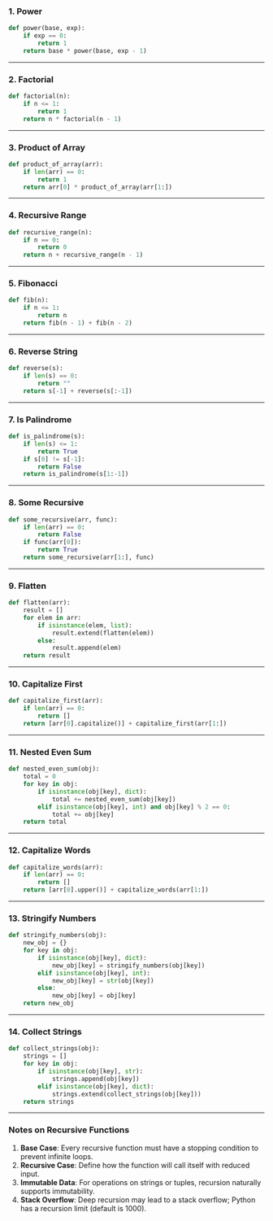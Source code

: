 

### **1. Power**
```python
def power(base, exp):
    if exp == 0:
        return 1
    return base * power(base, exp - 1)
```

---

### **2. Factorial**
```python
def factorial(n):
    if n <= 1:
        return 1
    return n * factorial(n - 1)
```

---

### **3. Product of Array**
```python
def product_of_array(arr):
    if len(arr) == 0:
        return 1
    return arr[0] * product_of_array(arr[1:])
```

---

### **4. Recursive Range**
```python
def recursive_range(n):
    if n == 0:
        return 0
    return n + recursive_range(n - 1)
```

---

### **5. Fibonacci**
```python
def fib(n):
    if n <= 1:
        return n
    return fib(n - 1) + fib(n - 2)
```

---

### **6. Reverse String**
```python
def reverse(s):
    if len(s) == 0:
        return ""
    return s[-1] + reverse(s[:-1])
```

---

### **7. Is Palindrome**
```python
def is_palindrome(s):
    if len(s) <= 1:
        return True
    if s[0] != s[-1]:
        return False
    return is_palindrome(s[1:-1])
```

---

### **8. Some Recursive**
```python
def some_recursive(arr, func):
    if len(arr) == 0:
        return False
    if func(arr[0]):
        return True
    return some_recursive(arr[1:], func)
```

---

### **9. Flatten**
```python
def flatten(arr):
    result = []
    for elem in arr:
        if isinstance(elem, list):
            result.extend(flatten(elem))
        else:
            result.append(elem)
    return result
```

---

### **10. Capitalize First**
```python
def capitalize_first(arr):
    if len(arr) == 0:
        return []
    return [arr[0].capitalize()] + capitalize_first(arr[1:])
```

---

### **11. Nested Even Sum**
```python
def nested_even_sum(obj):
    total = 0
    for key in obj:
        if isinstance(obj[key], dict):
            total += nested_even_sum(obj[key])
        elif isinstance(obj[key], int) and obj[key] % 2 == 0:
            total += obj[key]
    return total
```

---

### **12. Capitalize Words**
```python
def capitalize_words(arr):
    if len(arr) == 0:
        return []
    return [arr[0].upper()] + capitalize_words(arr[1:])
```

---

### **13. Stringify Numbers**
```python
def stringify_numbers(obj):
    new_obj = {}
    for key in obj:
        if isinstance(obj[key], dict):
            new_obj[key] = stringify_numbers(obj[key])
        elif isinstance(obj[key], int):
            new_obj[key] = str(obj[key])
        else:
            new_obj[key] = obj[key]
    return new_obj
```

---

### **14. Collect Strings**
```python
def collect_strings(obj):
    strings = []
    for key in obj:
        if isinstance(obj[key], str):
            strings.append(obj[key])
        elif isinstance(obj[key], dict):
            strings.extend(collect_strings(obj[key]))
    return strings
```

---

### Notes on Recursive Functions
1. **Base Case**: Every recursive function must have a stopping condition to prevent infinite loops.
2. **Recursive Case**: Define how the function will call itself with reduced input.
3. **Immutable Data**: For operations on strings or tuples, recursion naturally supports immutability.
4. **Stack Overflow**: Deep recursion may lead to a stack overflow; Python has a recursion limit (default is 1000).


